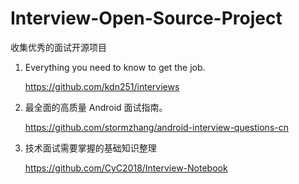 # Interview-Open-Source-Project
收集优秀的面试开源项目
1.  Everything you need to know to get the job.
 
    https://github.com/kdn251/interviews
    
2.  最全面的高质量 Android 面试指南。

    https://github.com/stormzhang/android-interview-questions-cn

3.  技术面试需要掌握的基础知识整理

    https://github.com/CyC2018/Interview-Notebook
